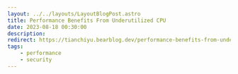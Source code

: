 ```yaml
---
layout: ../../layouts/LayoutBlogPost.astro
title: Performance Benefits From Underutilized CPU
date: 2023-08-18 00:30:00
description: 
redirect: https://tianchiyu.bearblog.dev/performance-benefits-from-underutilized-cpu/
tags:
    - performance
    - security
---
```

